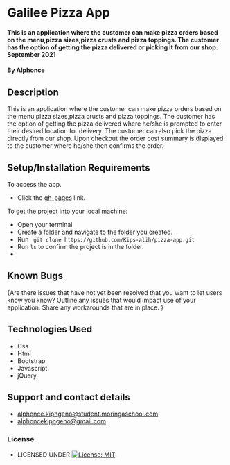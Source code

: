 # Galilee Pizza App
#### This is an application where the customer can make pizza orders based on the menu,pizza sizes,pizza crusts and pizza toppings. The customer has the option of getting the pizza delivered or picking it from our shop. September 2021
#### By **Alphonce**
## Description
This is an application where the customer can make pizza orders based on the menu,pizza sizes,pizza crusts and pizza toppings. The customer has the option of getting the pizza delivered where he/she is prompted to enter their desired location for delivery. The customer can also pick the pizza directly from our shop. Upon checkout the order cost summary is displayed to the customer where he/she then confirms the order.
## Setup/Installation Requirements
To access the app.
* Click the [gh-pages](https://kips-alih.github.io/pizza-app) link.
 
To get the project into your local machine:
* Open your terminal
* Create a folder and navigate to the folder you created.
* Run ` git clone https://github.com/Kips-alih/pizza-app.git`
* Run `ls` to confirm the project is in the folder.
* 

## Known Bugs
{Are there issues that have not yet been resolved that you want to let users know you know? Outline any issues that would impact use of your application. Share any workarounds that are in place. }
## Technologies Used
* Css
* Html
* Bootstrap
* Javascript
* jQuery
## Support and contact details
* alphonce.kipngeno@student.moringaschool.com.
* alphoncekipngeno@gmail.com.
### License
* LICENSED UNDER  [![License: MIT](https://img.shields.io/badge/License-MIT-yellow.svg)](LICENSE).
  
